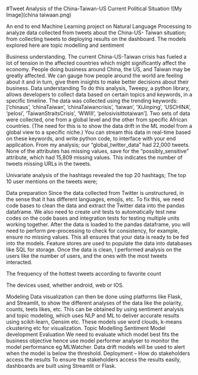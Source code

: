 #Tweet Analysis of the China-Taiwan-US Current Political Situation
![My Image](china taiwaan.png)

An end to end Machine Learning project on Natural Language Processing to analyze data collected from tweets about the China-US- Taiwan situation; from collecting tweets to deploying results on the dashboard. The models explored here are topic modelling and sentiment 
 
Business understanding.
The current China-US-Taiwan crisis has fueled a lot of tension in the affected countries which might significantly affect the economy. People doing business around China, the US, and Taiwan may be greatly affected. We can gauge how people around the world are feeling about it and in turn, give them insights to make better decisions about their business.
Data understanding 
To do this analysis, Tweepy, a python library, allows developers to collect data based on certain topics and keywords, in a specific timeline. The data  was collected using the trending keywords: [‘chinaus’, ‘chinaTaiwan’,  ‘chinaTaiwancrisis’, ‘taiwan’, ‘XiJinping’, ‘USCHINA’, ‘pelosi’, ‘TaiwanStraitsCrisis’, ‘WWIII’,  ‘pelosivisittotaiwan’]. Two sets of data were collected, one from a global level and the other from specific African countries. (The need for this is to show the data drift in the ML model from a global view to a specific niche.) You can stream this data in real-time based on these keywords, and write python code, to interface with your end application.
From my analysis; 
our “global_twitter_data” had 22,000 tweets. None of the attributes has missing values, save for the “possibly_sensitive” attribute, which had 15,809 missing values. This indicates the number of tweets missing URLs in the tweets. 

 
 
 
Univariate analysis of the hashtags revealed the top 20 hashtags;
The top 10 user mentions on the tweets were;

          
Data preparation
Since the data collected from Twitter is unstructured, in the sense that it has different languages, emojis, etc. To fix this, we need code bases to clean the data and extract the Twitter data into the pandas dataframe. We also need to create unit tests to automatically test new codes on the code bases and integration tests for testing multiple units working together. After the data is loaded to the pandas dataframe, you will need to perform pre-processing to check for consistency, for example, ensure no missing values. This all ensures that your data is ready to be fed into the models. Feature stores are used to populate the data into databases like SQL for storage. 
Once the data is clean, 
 I performed analysis on the users like the number of users, and the ones with the most tweets interacted.

The frequency of the hottest tweets according to favorite count 

The devices used, whether android, web or IOS.

Modeling
Data visualization can then be done using platforms like Flask, and Streamlit, to show the different analyses of the data like the polarity, counts, teets likes, etc. This can be obtained by using sentiment analysis and topic modeling, which uses NLP and ML to deliver accurate results using scikit-learn, Gensim etc. These models use word clouds, k-means ckustering etc for visualization.
Topic Modelling
Sentiment
Model development
Evaluation
We need to evaluate which model best fits the business objective hence use model performer analyser to monitor the model performance eg MLWatcher. Data drift models will be used to alert when the model is below the threshold.
Deployment – How do stakeholders access the results
To ensure the stakeholders access the results easily, dashboards are built using Streamlit or Flask. 
